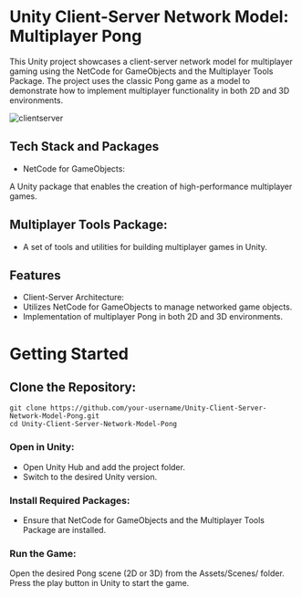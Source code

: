 # Unity Client-Server Network Model: Multiplayer Pong

This Unity project showcases a client-server network model for multiplayer gaming using the NetCode for GameObjects and the Multiplayer Tools Package. The project uses the classic Pong game as a model to demonstrate how to implement multiplayer functionality in both 2D and 3D environments.

![clientserver](https://github.com/sudarshan710/Unity-Client-Server-Network-Model-2D-3D/assets/100218588/d1dfc5b3-43b5-434c-b0d3-c6a8400d88ab)


## Tech Stack and Packages
 - NetCode for GameObjects:

A Unity package that enables the creation of high-performance multiplayer games.

## Multiplayer Tools Package:

 - A set of tools and utilities for building multiplayer games in Unity.
 
## Features
 - Client-Server Architecture:
 - Utilizes NetCode for GameObjects to manage networked game objects.
 - Implementation of multiplayer Pong in both 2D and 3D environments.

 # Getting Started

## Clone the Repository:

````
git clone https://github.com/your-username/Unity-Client-Server-Network-Model-Pong.git
cd Unity-Client-Server-Network-Model-Pong
````

### Open in Unity:
- Open Unity Hub and add the project folder.
- Switch to the desired Unity version.

### Install Required Packages:
- Ensure that NetCode for GameObjects and the Multiplayer Tools Package are installed.

### Run the Game:
Open the desired Pong scene (2D or 3D) from the Assets/Scenes/ folder.
Press the play button in Unity to start the game.
